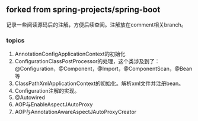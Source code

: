 
## forked from spring-projects/spring-boot 

记录一些阅读源码后的注解，方便后续查阅。注解放在comment相关branch。

### topics

1. AnnotationConfigApplicationContext的初始化
2. ConfigurationClassPostProcessor的处理，这个类涉及到了：@Configuration，@Component，@Import，@ComponentScan，@Bean等
3. ClassPathXmlApplicationContext的初始化。解析xml文件并注册bean。
4. Configuration注解的实现。
5. @Autowired
6. AOP与EnableAspectJAutoProxy
7. AOP与AnnotationAwareAspectJAutoProxyCreator


